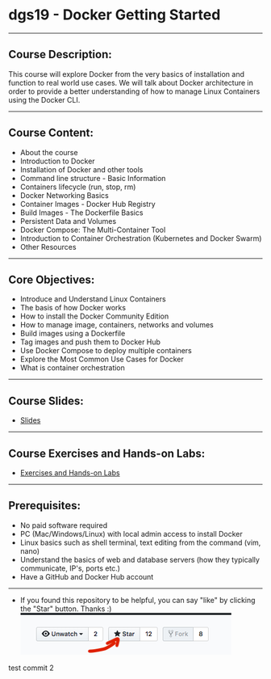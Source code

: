 # dgs19 - Docker Getting Started 

---

## Course Description:
This course will explore Docker from the very basics of installation and function to real world use cases. 
We will talk about Docker architecture in order to provide a better understanding of how to manage Linux Containers using the Docker CLI. 

---

## Course Content:
- About the course
- Introduction to Docker
- Installation of Docker and other tools
- Command line structure - Basic Information
- Containers lifecycle (run, stop, rm)
- Docker Networking Basics
- Container Images - Docker Hub Registry
- Build Images - The Dockerfile Basics
- Persistent Data and Volumes
- Docker Compose: The Multi-Container Tool
- Introduction to Container Orchestration (Kubernetes and Docker Swarm)
- Other Resources

---

## Core Objectives:
- Introduce and Understand Linux Containers
- The basis of how Docker works
- How to install the Docker Community Edition
- How to manage image, containers, networks and volumes
- Build images using a Dockerfile
- Tag images and push them to Docker Hub
- Use Docker Compose to deploy multiple containers
- Explore the Most Common Use Cases for Docker
- What is container orchestration

---
## Course Slides:
 - [Slides](https://gerassimos.github.io/dgs19/index.html)

---
## Course Exercises and Hands-on Labs:
 - [Exercises and Hands-on Labs](https://github.com/gerassimos/dgs19/tree/master/exercises)

---
## Prerequisites:
- No paid software required
- PC (Mac/Windows/Linux) with local admin access to install Docker
- Linux basics such as shell terminal, text editing from the command (vim, nano)
- Understand the basics of web and database servers (how they typically communicate, IP's, ports etc.)
- Have a GitHub and Docker Hub account

---

 - If you found this repository to be helpful, you can say "like" by clicking the "Star" button. Thanks :)
![](docs/images/GithubClickStart.png) 

test commit 2
